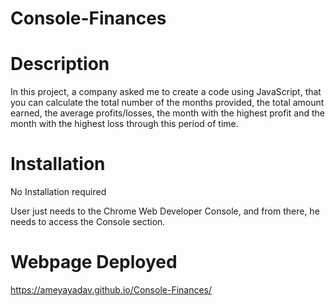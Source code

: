 # Console-Finances

# Description

In this project, a company asked me to create a code using JavaScript, that you can calculate the total number of the months provided, the total amount earned, the average profits/losses, the month with the highest profit and the month with the highest loss through this period of time.

# Installation

No Installation required

User just needs to the Chrome Web Developer Console, and from there, he needs to access the Console section.

# Webpage Deployed

https://ameyayadav.github.io/Console-Finances/
